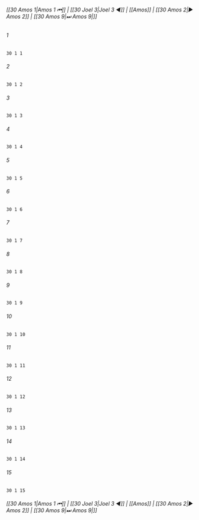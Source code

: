 
###### [[30 Amos 1|Amos 1 ⏮]] | [[30 Joel 3|Joel 3 ◀]] | [[Amos]] | [[30 Amos 2|▶ Amos 2]] | [[30 Amos 9|⏭ Amos 9|]]

###### 1
``` verse
30 1 1 
```
###### 2
``` verse
30 1 2 
```
###### 3
``` verse
30 1 3 
```
###### 4
``` verse
30 1 4 
```
###### 5
``` verse
30 1 5 
```
###### 6
``` verse
30 1 6 
```
###### 7
``` verse
30 1 7 
```
###### 8
``` verse
30 1 8 
```
###### 9
``` verse
30 1 9 
```
###### 10
``` verse
30 1 10 
```
###### 11
``` verse
30 1 11 
```
###### 12
``` verse
30 1 12 
```
###### 13
``` verse
30 1 13 
```
###### 14
``` verse
30 1 14 
```
###### 15
``` verse
30 1 15 
```

###### [[30 Amos 1|Amos 1 ⏮]] | [[30 Joel 3|Joel 3 ◀]] | [[Amos]] | [[30 Amos 2|▶ Amos 2]] | [[30 Amos 9|⏭ Amos 9|]]

